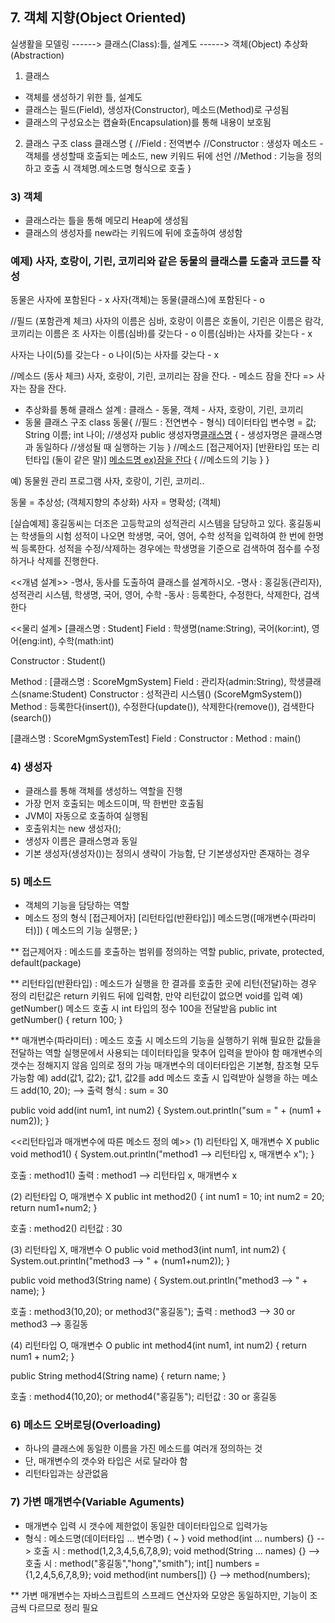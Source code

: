 ## 7. 객체 지향(Object Oriented)

실생활을 모델링 ------> 클래스(Class):틀, 설계도 ------> 객체(Object)
			 추상화(Abstraction)
			 
1) 클래스
- 객체를 생성하기 위한 틀, 설계도
- 클래스는 필드(Field), 생성자(Constructor), 메소드(Method)로 구성됨
- 클래스의 구성요소는 캡슐화(Encapsulation)를 통해 내용이 보호됨

2) 클래스 구조
class 클래스명 {
	//Field : 전역변수
	//Constructor : 생성자 메소드 - 객체를 생성할때 호출되는 메소드, new 키워드 뒤에 선언
	//Method : 기능을 정의하고 호출 시 객체명.메소드명 형식으로 호출
}

### 3) 객체
- 클래스라는 틀을 통해 메모리 Heap에 생성됨
- 클래스의 생성자를 new라는 키워드에 뒤에 호출하여 생성함

### 예제) 사자, 호랑이, 기린, 코끼리와 같은 동물의 클래스를 도출과 코드를 작성
동물은 사자에 포함된다 - x
사자(객체)는 동물(클래스)에 포함된다 - o

//필드 (포함관계 체크)
사자의 이름은 심바, 호랑이 이름은 호돌이, 기린은 이름은 람각, 코끼리는 이름은 조
사자는 이름(심바)를 갖는다 - o
이름(심바)는 사자를 갖는다 - x

사자는 나이(5)를 갖는다 - o
나이(5)는 사자를 갖는다 - x

//메소드 (동사 체크)
사자, 호랑이, 기린, 코끼리는 잠을 잔다. - 메소드
잠을 잔다 => 사자는 잠을 잔다.

- 추상화를 통해 클래스 설계 : 클래스 - 동물, 객체 - 사자, 호랑이, 기린, 코끼리
- 동물 클래스 구조
class 동물{
	//필드 : 전연변수 - 형식) 데이터타입 변수명 = 값;
	String 이름;
	int 나이;
	//생성자
	public 생성자명[클래스명]() { - 생성자명은 클래스명과 동일하다
		//생성될 때 실행하는 기능
	}
	//메소드 
	[접근제어자] [반환타입 또는 리턴타입 (둘이 같은 말)] [메소드명 ex)잠을 잔다]() {
		//메소드의 기능
	}
}


예) 동물원 관리 프로그램
사자, 호랑이, 기린, 코끼리..

동물 = 추상성; (객체지향의 추상화)
사자 = 명확성; (객체)

[실습예제]
홍길동씨는 더조은 고등학교의 성적관리 시스템을 담당하고 있다. 홍길동씨는 학생들의 시험 성적이 나오면 학생명, 국어, 영어, 수학 성적을 입력하여 한 번에 한명씩 등록한다.
성적을 수정/삭제하는 경우에는 학생명을 기준으로 검색하여 점수를 수정하거나 삭제를 진행한다.

<<개념 설계>>
-명사, 동사를 도출하여 클래스를 설계하시오.
-명사 : 홍길동(관리자), 성적관리 시스템, 학생명, 국어, 영어, 수학
-동사 : 등록한다, 수정한다, 삭제한다, 검색한다

<<물리 설계>
[클래스명 : Student]
Field : 학생명(name:String), 국어(kor:int), 영어(eng:int), 수학(math:int)

Constructor : Student()

Method : 
[클래스명 : ScoreMgmSystem]
Field : 관리자(admin:String), 학생클래스(sname:Student)
Constructor : 성적관리 시스템() (ScoreMgmSystem())
Method : 등록한다(insert()), 수정한다(update()), 삭제한다(remove()), 검색한다(search())

[클래스명 : ScoreMgmSystemTest]
Field :
Constructor :
Method : main()


### 4) 생성자
- 클래스를 통해 객체를 생성하느 역할을 진행
- 가장 먼저 호출되는 메소드이며, 딱 한번만 호출됨
- JVM이 자동으로 호출하여 실행됨
- 호출위치는 new 생성자();
- 생성자 이름은 클래스명과 동일
- 기본 생성자(생성자())는 정의시 생략이 가능함, 단 기본생성자만 존재하는 경우

### 5) 메소드
- 객체의 기능을 담당하는 역할
- 메소드 정의 형식
[접근제어자] [리턴타입(반환타입)] 메소드명([매개변수(파라미터)]) {
	메소드의 기능 실행문;
}

** 접근제어자 : 메소드를 호출하는 범위를 정의하는 역할
   public, private, protected, default(package)
   
** 리턴타입(반환타입) : 메소드가 실행을 한 결과를 호출한 곳에 리턴(전달)하는 경우 정의
   리턴값은 return 키워드 뒤에 입력함, 만약 리턴값이 없으면 void를 입력
   예) getNumber() 메소드 호출 시 int 타입의 정수 100을 전달받음
   public int getNumber() {
   		return 100;
   }

** 매개변수(파라미터) : 메소드 호출 시 메소드의 기능을 실행하기 위해 필요한 값들을 전달하는 역할
	실행문에서 사용되는 데이터타입을 맞추어 입력을 받아야 함
	매개변수의 갯수는 정해지지 않음 임의로 정의 가능
	매개변수의 데이터타입은 기본형, 참조형 모두 가능함
	예) add(값1, 값2); 값1, 값2를 add 메소드 호출 시 입력받아 실행을 하는 메소드 
	add(10, 20); --> 출력 형식 : sum = 30	
	
public void add(int num1, int num2) {
		System.out.println("sum = " + (num1 + num2));
}

<<리턴타입과 매개변수에 따른 메소드 정의 예>>
(1) 리턴타입 X, 매개변수 X
public void method1() {
	System.out.println("method1 --> 리턴타입 x, 매개변수 x");
}

호출 : method1()
출력 : method1 --> 리턴타입 x, 매개변수 x

(2) 리턴타입 O, 매개변수 X
public int method2() {
	int num1 = 10;
	int num2 = 20;
	return num1+num2;
}

호출 : method2()
리턴값 : 30

(3) 리턴타입 X, 매개변수 O
public void method3(int num1, int num2) {
	System.out.println("method3 --> " + (num1+num2));
}

public void method3(String name) {
	System.out.println("method3 --> " + name);
}

호출 : method3(10,20); or method3("홍길동");
출력 : method3 --> 30 or method3 --> 홍길동

(4) 리턴타입 O, 매개변수 O
public int method4(int num1, int num2) {
	return num1 + num2;
}

public String method4(String name) {
	return name;
}

호출 : method4(10,20); or method4("홍길동");
리턴값 : 30 or 홍길동

### 6) 메소드 오버로딩(Overloading)
- 하나의 클래스에 동일한 이름을 가진 메소드를 여러개 정의하는 것
- 단, 매개변수의 갯수와 타입은 서로 달라야 함
- 리턴타입과는 상관없음

### 7) 가변 매개변수(Variable Aguments)
- 매개변수 입력 시 갯수에 제한없이 동일한 데이터타입으로 입력가능
- 형식 : 메소드명(데이터타입 ... 변수명) { ~ }
	void method(int ... numbers) {} --> 호출 시 : method(1,2,3,4,5,6,7,8,9);
	void method(String ... names) {} --> 호출 시 : method("홍길동","hong","smith");
	int[] numbers = {1,2,4,5,6,7,8,9};
	void method(int numbers[]) {} --> method(numbers);

** 가변 매개변수는 자바스크립트의 스프레드 연산자와 모양은 동일하지만,
   기능이 조금씩 다르므로 정리 필요
